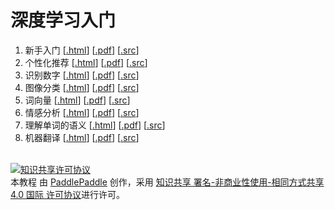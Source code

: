 # 深度学习入门

1. 新手入门 [[.html](http://htmlpreview.github.io/?https://github.com/PaddlePaddle/book/tree/develop/fit_a_line/README.html)] [[.pdf](fit_a_line/README.pdf)] [[.src](fit_a_line/)]
1. 个性化推荐 [[.html](http://htmlpreview.github.io/?https://github.com/PaddlePaddle/book/tree/develop/recommender_system/README.html)] [[.pdf](recommender_system/README.pdf)] [[.src](recommender_system/)]
1. 识别数字 [[.html](http://htmlpreview.github.io/?https://github.com/PaddlePaddle/book/tree/develop/recognize_digits/README.html)] [[.pdf](recognize_digits/README.pdf)] [[.src](recognize_digits/)]
1. 图像分类 [[.html](http://htmlpreview.github.io/?https://github.com/PaddlePaddle/book/tree/develop/image_classification/README.html)] [[.pdf](image_classification/README.pdf)] [[.src](classify_images/)]
1. 词向量 [[.html](http://htmlpreview.github.io/?https://github.com/PaddlePaddle/book/tree/develop/word2vec/README.html)] [[.pdf](word2vec/README.pdf)] [[.src](word2vec/)]
1. 情感分析 [[.html](http://htmlpreview.github.io/?https://github.com/PaddlePaddle/book/tree/develop/understand_sentiment/README.html)] [[.pdf](understand_sentiment/README.pdf)] [[.src](understand_sentiment/)]
1. 理解单词的语义 [[.html](http://htmlpreview.github.io/?https://github.com/PaddlePaddle/book/tree/develop/label_semantic_roles/README.html)] [[.pdf](label_semantic_roles/README.pdf)] [[.src](label_semantic_roles/)]
1. 机器翻译 [[.html](http://htmlpreview.github.io/?https://github.com/PaddlePaddle/book/tree/develop/machine_translation/README.html)] [[.pdf](machine_translation/README.pdf)] [[.src](machine_translation/)]

<br/>
<a rel="license" href="http://creativecommons.org/licenses/by-nc-sa/4.0/"><img alt="知识共享许可协议" style="border-width:0" src="https://i.creativecommons.org/l/by-nc-sa/4.0/88x31.png" /></a><br /><span xmlns:dct="http://purl.org/dc/terms/" href="http://purl.org/dc/dcmitype/Text" property="dct:title" rel="dct:type">本教程</span> 由 <a xmlns:cc="http://creativecommons.org/ns#" href="http://book.paddlepaddle.org" property="cc:attributionName" rel="cc:attributionURL">PaddlePaddle</a> 创作，采用 <a rel="license" href="http://creativecommons.org/licenses/by-nc-sa/4.0/">知识共享 署名-非商业性使用-相同方式共享 4.0 国际 许可协议</a>进行许可。
